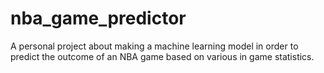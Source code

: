 # nba_game_predictor
A personal project about making a machine learning model in order to predict the outcome of an NBA game based on various in game statistics.

